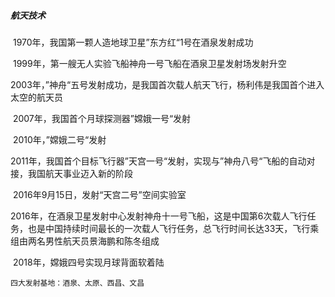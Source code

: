 ##### 航天技术

​	1970年，我国第一颗人造地球卫星”东方红“1号在酒泉发射成功

​	1999年，第一艘无人实验飞船神舟一号飞船在酒泉卫星发射场发射升空

​	2003年，”神舟“五号发射成功，是我国首次载人航天飞行，杨利伟是我国首个进入太空的航天员

​	2007年，我国首个月球探测器”嫦娥一号“发射

​	2010年，”嫦娥二号“发射

​	2011年，我国首个目标飞行器”天宫一号“发射，实现与”神舟八号“飞船的自动对接，我国航天事业迈入新的阶段

​	2016年9月15日，发射“天宫二号”空间实验室

​	2016年，在酒泉卫星发射中心发射神舟十一号飞船，这是中国第6次载人飞行任务，也是中国持续时间最长的一次载人飞行任务，总飞行时间长达33天，飞行乘组由两名男性航天员景海鹏和陈冬组成

​	2018年，嫦娥四号实现月球背面软着陆

```
​四大发射基地：酒泉、太原、西昌、文昌
```
